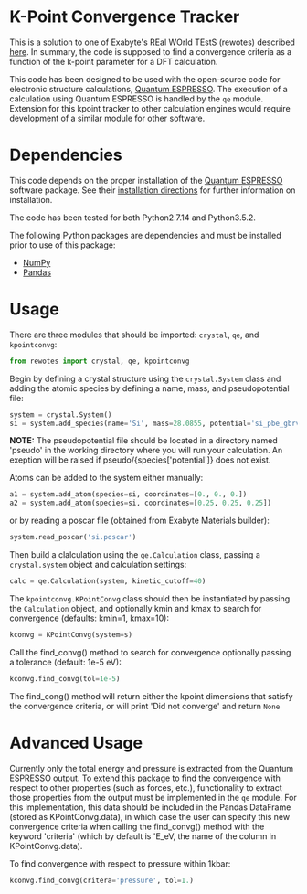 K-Point Convergence Tracker
===========================

This is a solution to one of Exabyte's REal WOrld TEstS (rewotes) described [here](https://github.com/Exabyte-io/rewotes/blob/master/Convergence-Tracker.md).
In summary, the code is supposed to find a convergence criteria as a function of the k-point parameter for a DFT calculation.  

This code has been designed to be used with the open-source code for electronic structure calculations, [Quantum ESPRESSO](http://www.quantum-espresso.org/).
The execution of a calculation using Quantum ESPRESSO is handled by the `qe` module. Extension for this kpoint tracker to other calculation engines would require development of a similar module for other software.

Dependencies
============

This code depends on the proper installation of the [Quantum ESPRESSO](http://www.quantum-espresso.org/) software package. See their [installation directions](http://www.quantum-espresso.org/download/) for further information on installation.

The code has been tested for both Python2.7.14 and Python3.5.2.

The following Python packages are dependencies and must be installed prior to use of this package:
* [NumPy](http://www.numpy.org/)
* [Pandas](http://pandas.pydata.org/)

Usage
=====

There are three modules that should be imported: `crystal`, `qe`, and `kpointconvg`:

```python
from rewotes import crystal, qe, kpointconvg
```

Begin by defining a crystal structure using the `crystal.System` class and adding the atomic species by defining a name, mass, and pseudopotential file:
```python
system = crystal.System()
si = system.add_species(name='Si', mass=28.0855, potential='si_pbe_gbrv_1.0.upf')
```
**NOTE:** The pseudopotential file should be located in a directory named 'pseudo' in the working directory where you will run your calculation.
An exeption will be raised if pseudo/{species['potential']} does not exist.

Atoms can be added to the system either manually:
```python
a1 = system.add_atom(species=si, coordinates=[0., 0., 0.])
a2 = system.add_atom(species=si, coordinates=[0.25, 0.25, 0.25])
```

or by reading a poscar file (obtained from Exabyte Materials builder):
```python
system.read_poscar('si.poscar')
```

Then build a clalculation using the `qe.Calculation` class, passing a `crystal.system` object and calculation settings:
```python
calc = qe.Calculation(system, kinetic_cutoff=40)
```

The `kpointconvg.KPointConvg` class should then be instantiated by passing the `Calculation` object, and optionally kmin and kmax to search for convergence (defaults: kmin=1, kmax=10):
```python
kconvg = KPointConvg(system=s)
```

Call the find_convg() method to search for convergence optionally passing a tolerance (default: 1e-5 eV):
```python
kconvg.find_convg(tol=1e-5)
```

The find_cong() method will return either the kpoint dimensions that satisfy the convergence criteria, or will print 'Did not converge' and return `None`

Advanced Usage
==============

Currently only the total energy and pressure is extracted from the Quantum ESPRESSO output. To extend this package to find the convergence with respect to other properties (such as forces, etc.), functionality to extract those properties from the output must be implemented in the `qe` module.
For this implementation, this data should be included in the Pandas DataFrame (stored as KPointConvg.data), in which case the user can specify this new convergence criteria when calling the find_convg() method with the keyword 'criteria' (which by default is 'E_eV, the name of the column in KPointConvg.data).

To find convergence with respect to pressure within 1kbar:

```python
kconvg.find_convg(critera='pressure', tol=1.)
```